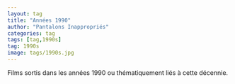 ```yaml
---
layout: tag
title: "Années 1990"
author: "Pantalons Inappropriés"
categories: tag
tags: [tag,1990s]
tag: 1990s
image: tags/1990s.jpg
---
```


Films sortis dans les années 1990 ou thématiquement liés à cette décennie.
